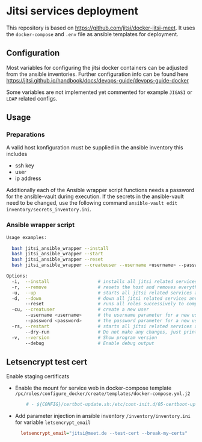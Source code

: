 # Jitsi services deployment

This repository is based on https://github.com/jitsi/docker-jitsi-meet. It uses the `docker-compose` and `.env` file as ansible templates for deployment.

## Configuration

Most variables for configuring the jitsi docker containers can be adjusted from the ansible inventories.
Further configuration info can be found here https://jitsi.github.io/handbook/docs/devops-guide/devops-guide-docker

Some variables are not implemented yet commented for example `JIGASI` or `LDAP` related configs.

## Usage

### Preparations

A valid host konfiguration must be supplied in the ansible inventory this includes

- ssh key
- user
- ip address

Additionally each of the Ansible wrapper script functions needs a password for the ansible-vault during execution.
If the secrets in the ansible-vault need to be changed, use the following command `ansible-vault edit inventory/secrets_inventory.ini`.

### Ansible wrapper script

```bash
Usage examples:

  bash jitsi_ansible_wrapper --install
  bash jitsi_ansible_wrapper --start
  bash jitsi_ansible_wrapper --reset
  bash jitsi_ansible_wrapper --createuser --username <username> --password <password>

Options:
  -i,  --install                  # installs all jitsi related services and docker containers
  -r,  --remove                   # resets the host and removes everything jitsi related !!! removes users for internal auth !!!
  -u,  --up                       # starts all jitsi related services and docker containers
  -d,  --down                     # down all jitsi related services and docker containers
       --reset                    # runs all roles successively to completly reinstall and startup the jitsi services !!! removes users for internal auth !!!
  -cu, --creatuser                # create a new user
       --username <username>      # the username parameter for a new user
       --password <password>      # the password parameter for a new user
  -rs, --restart                  # starts all jitsi related services and docker containers
       --dry-run                  # Do not make any changes, just print ansible commands
  -v,  --version                  # Show program version
       --debug                    # Enable debug output
```

## Letsencrypt test cert

Enable staging certificats

- Enable the mount for service web in docker-compose template `/pc/roles/configure_docker/create/templates/docker-compose.yml.j2`

  ```yaml
      # - ${CONFIG}/certbot-update.sh:/etc/cont-init.d/05-certboot-update
  ```

- Add parameter injection in ansible inventory `/inventory/inventory.ini` for variable `letsencrypt_email`

  ```ini
    letsencrypt_email="jitsi@meet.de --test-cert --break-my-certs"
  ```
